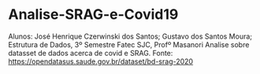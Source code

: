 # Analise-SRAG-e-Covid19
Alunos: 
José Henrique Czerwinski dos Santos;
Gustavo dos Santos Moura;
Estrutura de Dados, 3º Semestre Fatec SJC, Profº Masanori
Analise sobre datasset de dados acerca de covid e SRAG.
Fonte: https://opendatasus.saude.gov.br/dataset/bd-srag-2020

